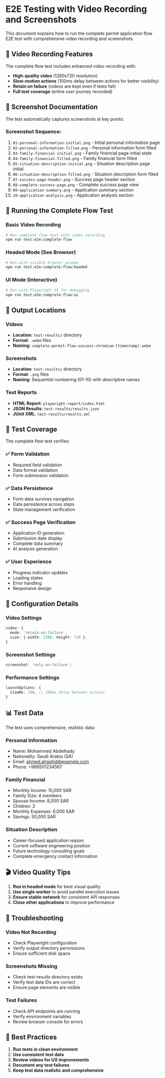 # E2E Testing with Video Recording and Screenshots

This document explains how to run the complete permit application flow E2E test with comprehensive video recording and screenshots.

## 🎥 Video Recording Features

The complete flow test includes enhanced video recording with:

- **High-quality video** (1280x720 resolution)
- **Slow-motion actions** (100ms delay between actions for better visibility)
- **Retain on failure** (videos are kept even if tests fail)
- **Full test coverage** (entire user journey recorded)

## 📸 Screenshot Documentation

The test automatically captures screenshots at key points:

### Screenshot Sequence:

1. `01-personal-information-initial.png` - Initial personal information page
2. `02-personal-information-filled.png` - Personal information form filled
3. `03-family-financial-initial.png` - Family financial page initial state
4. `04-family-financial-filled.png` - Family financial form filled
5. `05-situation-description-initial.png` - Situation description page initial
6. `06-situation-description-filled.png` - Situation description form filled
7. `07-success-page-header.png` - Success page header section
8. `08-complete-success-page.png` - Complete success page view
9. `09-application-summary.png` - Application summary section
10. `10-application-analysis.png` - Application analysis section

## 🚀 Running the Complete Flow Test

### Basic Video Recording

```bash
# Run complete flow test with video recording
npm run test:e2e:complete-flow
```

### Headed Mode (See Browser)

```bash
# Run with visible browser window
npm run test:e2e:complete-flow:headed
```

### UI Mode (Interactive)

```bash
# Run with Playwright UI for debugging
npm run test:e2e:complete-flow:ui
```

## 📁 Output Locations

### Videos

- **Location**: `test-results/` directory
- **Format**: `.webm` files
- **Naming**: `complete-permit-flow-success-chromium-[timestamp].webm`

### Screenshots

- **Location**: `test-results/` directory
- **Format**: `.png` files
- **Naming**: Sequential numbering (01-10) with descriptive names

### Test Reports

- **HTML Report**: `playwright-report/index.html`
- **JSON Results**: `test-results/results.json`
- **JUnit XML**: `test-results/results.xml`

## 🎯 Test Coverage

The complete flow test verifies:

### ✅ Form Validation

- Required field validation
- Data format validation
- Form submission validation

### ✅ Data Persistence

- Form data survives navigation
- Data persistence across steps
- State management verification

### ✅ Success Page Verification

- Application ID generation
- Submission date display
- Complete data summary
- AI analysis generation

### ✅ User Experience

- Progress indicator updates
- Loading states
- Error handling
- Responsive design

## 🔧 Configuration Details

### Video Settings

```typescript
video: {
  mode: 'retain-on-failure',
  size: { width: 1280, height: 720 },
}
```

### Screenshot Settings

```typescript
screenshot: 'only-on-failure';
```

### Performance Settings

```typescript
launchOptions: {
  slowMo: 100, // 100ms delay between actions
}
```

## 📊 Test Data

The test uses comprehensive, realistic data:

### Personal Information

- Name: Mohammed Abdelhady
- Nationality: Saudi Arabia (SA)
- Email: ahmed.alrashid@example.com
- Phone: +966501234567

### Family Financial

- Monthly Income: 15,000 SAR
- Family Size: 4 members
- Spouse Income: 8,000 SAR
- Children: 2
- Monthly Expenses: 6,000 SAR
- Savings: 50,000 SAR

### Situation Description

- Career-focused application reason
- Current software engineering position
- Future technology consulting goals
- Complete emergency contact information

## 🎬 Video Quality Tips

1. **Run in headed mode** for best visual quality
2. **Use single worker** to avoid parallel execution issues
3. **Ensure stable network** for consistent API responses
4. **Close other applications** to improve performance

## 📝 Troubleshooting

### Video Not Recording

- Check Playwright configuration
- Verify output directory permissions
- Ensure sufficient disk space

### Screenshots Missing

- Check test-results directory exists
- Verify test data IDs are correct
- Ensure page elements are visible

### Test Failures

- Check API endpoints are running
- Verify environment variables
- Review browser console for errors

## 🎯 Best Practices

1. **Run tests in clean environment**
2. **Use consistent test data**
3. **Review videos for UX improvements**
4. **Document any test failures**
5. **Keep test data realistic and comprehensive**
